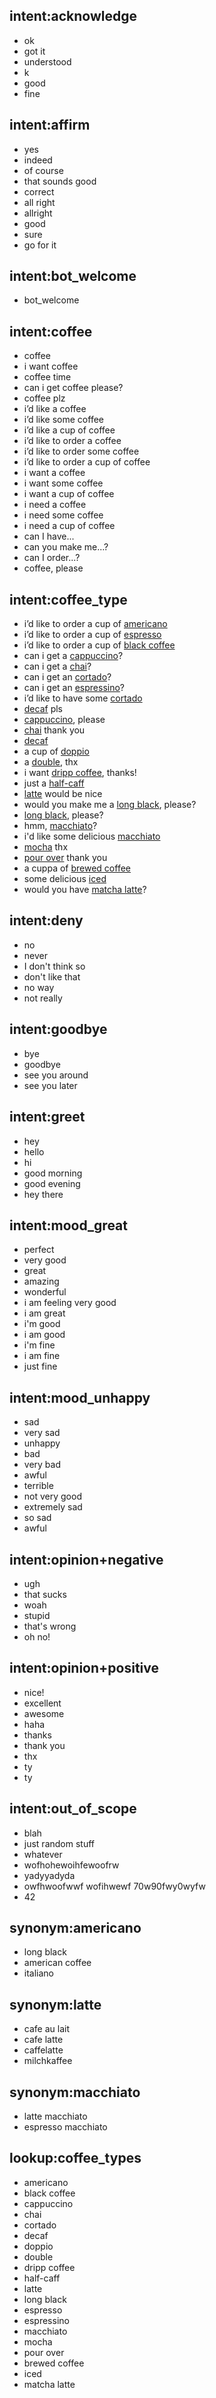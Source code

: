 ## intent:acknowledge
- ok
- got it
- understood
- k
- good
- fine
    

## intent:affirm
- yes
- indeed
- of course
- that sounds good
- correct
- all right
- allright
- good
- sure
- go for it


## intent:bot_welcome
- bot_welcome

## intent:coffee
- coffee
- i want coffee
- coffee time
- can i get coffee please?
- coffee plz
- i’d like a coffee
- i’d like some coffee
- i’d like a cup of coffee
- i’d like to order a coffee
- i’d like to order some coffee
- i’d like to order a cup of coffee
- i want a coffee
- i want some coffee
- i want a cup of coffee
- i need a coffee
- i need some coffee
- i need a cup of coffee
- can I have...
- can you make me...?
- can I order...?
- coffee, please

## intent:coffee_type
- i’d like to order a cup of [americano](coffee_type)
- i’d like to order a cup of [espresso](coffee_type)
- i’d like to order a cup of [black coffee](coffee_type)
- can i get a [cappuccino](coffee_type)?
- can i get a [chai](coffee_type)?
- can i get an [cortado](coffee_type)?
- can i get an [espressino](coffee_type)?
- i’d like to have some [cortado](coffee_type)
- [decaf](coffee_type) pls
- [cappuccino](coffee_type), please
- [chai](coffee_type) thank you
- [decaf](coffee_type)
- a cup of [doppio](coffee_type)
- a [double](coffee_type), thx
- i want [dripp coffee](coffee_type), thanks!
- just a [half-caff](coffee_type)
- [latte](coffee_type) would be nice
- would you make me a [long black](coffee_type), please?
-  [long black](coffee_type), please?
- hmm, [macchiato](coffee_type)?
- i'd like some delicious [macchiato](coffee_type) 
- [mocha](coffee_type) thx
- [pour over](coffee_type) thank you
- a cuppa of [brewed coffee](coffee_type)
- some delicious [iced](coffee_type)
- would you have [matcha latte](coffee_type)?

## intent:deny
- no
- never
- I don't think so
- don't like that
- no way
- not really

## intent:goodbye
- bye
- goodbye
- see you around
- see you later

## intent:greet
- hey
- hello
- hi
- good morning
- good evening
- hey there

## intent:mood_great
- perfect
- very good
- great
- amazing
- wonderful
- i am feeling very good
- i am great
- i'm good
- i am good
- i'm fine
- i am fine
- just fine

## intent:mood_unhappy
- sad
- very sad
- unhappy
- bad
- very bad
- awful
- terrible
- not very good
- extremely sad
- so sad
- awful

## intent:opinion+negative
- ugh
- that sucks
- woah
- stupid
- that's wrong
- oh no!

## intent:opinion+positive
- nice!
- excellent
- awesome
- haha
- thanks
- thank you
- thx
- ty
- ty

## intent:out_of_scope
- blah
- just random stuff
- whatever
- wofhohewoihfewoofrw
- yadyyadyda
- owfhwoofwwf wofihwewf 70w90fwy0wyfw
- 42

## synonym:americano
- long black
- american coffee
- italiano

## synonym:latte
- cafe au lait
- cafe latte
- caffelatte
- milchkaffee

## synonym:macchiato
- latte macchiato
- espresso macchiato

## lookup:coffee_types
- americano
- black coffee
- cappuccino
- chai
- cortado
- decaf
- doppio
- double
- dripp coffee
- half-caff
- latte
- long black
- espresso
- espressino
- macchiato
- mocha
- pour over
- brewed coffee
- iced
- matcha latte
